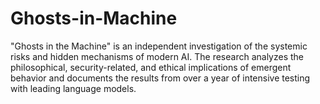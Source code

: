 # Ghosts-in-Machine
"Ghosts in the Machine" is an independent investigation of the systemic risks and hidden mechanisms of modern AI. The research analyzes the philosophical, security-related, and ethical implications of emergent behavior and documents the results from over a year of intensive testing with leading language models.
